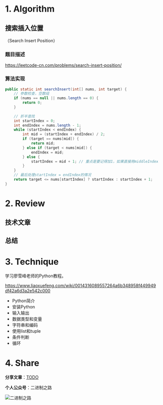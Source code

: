 # 1. Algorithm

## 搜索插入位置

（Search Insert Position）

### 题目描述

https://leetcode-cn.com/problems/search-insert-position/

### 算法实现

```java
public static int searchInsert(int[] nums, int target) {
    // 参数检查，空数组
    if (nums == null || nums.length == 0) {
        return 0;
    }
    
    // 折半查找
    int startIndex = 0;
    int endIndex = nums.length - 1;
    while (startIndex < endIndex) {
        int mid = (startIndex + endIndex) / 2;
        if (target == nums[mid]) {
            return mid;
        } else if (target < nums[mid]) {
            endIndex = mid;
        } else {
            startIndex = mid + 1; // 重点是要记得加1，如果直接用middleIndex，那后面的处理endIndex-startIndex=1的情况将会很复杂
        }
    }
    // 最后处理startIndex = endIndex的情况
    return target <= nums[startIndex] ? startIndex : startIndex + 1;
}
```

# 2. Review

## 技术文章

## 总结

# 3. Technique

学习廖雪峰老师的Python教程。

https://www.liaoxuefeng.com/wiki/0014316089557264a6b348958f449949df42a6d3a2e542c000

- Python简介
- 安装Python
- 输入输出
- 数据类型和变量
- 字符串和编码
- 使用list和tuple
- 条件判断
- 循环

# 4. Share

**分享文章**：[TODO](https://mp.weixin.qq.com/s/_EHceISVmKhMC9I6vNGDgg)

**个人公众号**：二进制之路

![二进制之路](https://note.youdao.com/yws/public/resource/c590ee50585156111cc240ca1943cebf/xmlnote/021950D7D8FC4A8E91B08CDBD68547F2/80591)

